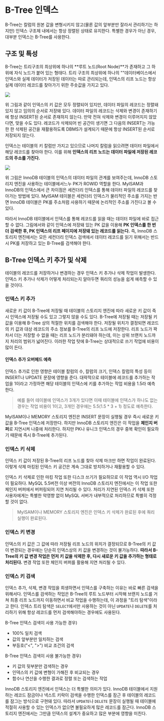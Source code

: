 # B-Tree 인덱스
B-Tree는 칼럼의 원본 값을 변형시키지 않고(물론 값의 앞부분만 잘라서 관리하기는 하지만) 인덱스 구조체 내에서는 항상 정렬된 상태로 유지한다. 특별한 경우가 아닌 경우, 대부분 인덱스는 B-Tree를 사용한다.

## 구조 및 특성
B-Tree는 트리구조의 최상위에 하나의 **루트 노드(Root Node)**가 존재하고 그 하위에 자식 노드가 붙어 있는 형태다. 트리 구조의 최상위에 하나의 ""데이터베이스에서 인덱스와 실제 데이터가 저장된 데이터는 따로 관리되는데, 인덱스의 리프 노드는 항상 실제 데이터 레코드를 찾아가기 위한 주솟값을 가지고 있다.

![](https://velog.velcdn.com/images/chocochip/post/70ba7753-db21-4efe-9205-f2fdf6e833e7/image.jpeg)


위 그림과 같이 인덱스의 키 값은 모두 정렬되어 있지만, 데이터 파일의 레코드는 정렬돼 있지 않고 임의의 순서로 저장돼 있다. 데이터 파일의 레코드는 삭제와 변경이 존재하기에 항상 INSERT된 순서로 존재하지 않는다. 만약 전혀 삭제와 변경이 이루어지지 않았다면, 맞을 수도 있다. 레코드가 삭제되어 빈 공간이 생기면 그 다음의 INSERT는 가능한 한 삭제된 공간을 재활용하도록 DBMS가 설계되기 때문에 항상 INSERT된 순서로 저장되지 않는다.

인덱스는 테이블의 키 칼럼만 가지고 있으므로 나머지 칼럼을 읽으려면 데이터 파일에서 해당 레코드를 찾아야 한다. 이를 위해 **인덱스의 리프 노드는 데이터 파일에 저장된 레코드의 주소를 가진다.**

![](https://velog.velcdn.com/images/chocochip/post/031966b8-f87d-4d32-ad88-0c29dbbd620b/image.jpeg)

위 그림은 InnoDB 테이블의 인덱스의 데이터 파일의 관계를 보여주는데, InnoDB 스토리지 엔진을 사용하는 테이블에서느누 PK가 ROWID 역할을 한다. MyISAM과 InnoDB의 인덱스에서 큰 차이점은 세컨더리 인덱스를 통해 데이터 파일의 레코드를 찾아가는 방법에 있다. MyISAM 테이블은 세컨더리 인덱스가 물리적인 주소를 가지는 반면 InnoDB 테이블은 PK를 주소처럼 사용하기 때문에 논리적인 주소를 가진다고 볼 수 있다.

따라서 InnoDB 테이블에서 인덱스를 통해 레코드를 읽을 때는 데이터 파일에 바로 접근할 수 없다. 그림에서와 같이 인덱스에 저장돼 있는 PK 값을 이용해 **PK 인덱스를 한 번 더 검색한 후, PK 인덱스의 리프 페이지에 저장돼 있는 레코드를 읽는다.** 즉, InnoDB 스토리지 엔진에서는 모든 세컨더리 인덱스 검색에서 데이터 레코드를 읽기 위해서는 반드시 PK를 저장하고 있는 B-Tree를 검색해야 한다.

## B-Tree 인덱스 키 추가 및 삭제
테이블의 레코드를 저장하거나 변경하는 경우 인덱스 키 추가나 삭제 작업이 발생한다. 인덱스 키 추가나 삭제가 어떻게 처리되는지 알아두면 쿼리의 성능을 쉽게 예측할 수 있을 것이다.

### 인덱스 키 추가
새로운 키 값이 B-Tree에 저장될 때 테이블의 스토리지 엔진에 따라 새로운 키 값이 즉시 인덱스에 저장될 수도 있고 그렇지 않을 수도 있다. B-Tree에 저장될 때는 저장될 키 값을 이용해 B-Tree 상의 적절한 위치를 검색해야 한다. 저장될 위치가 결정되면 레코드의 키 값과 대상 레코드의 주소 정보를 B-Tree의 리프 노드에 저장한다. 리프 노드가 꽉 차서 더는 저장할 수 없을 때는 리프 노드가 분리돼야 하는데, 이는 상위 브랜치 노드까지 처리의 범위가 넓어진다. 이러한 작업 탓에 B-Tree는 상대적으로 쓰기 작업에 비용이 많이 든다.

#### 인덱스 추가 오버헤드 예측
인덱스 추가로 인한 영향은 테이블 칼럼의 수, 칼럼의 크기, 인덱스 칼럼의 특성 등이 INSERT나 UPDATE 문장에 영향을 준다. 대략적으로 테이블에 레코드를 추가하는 작업을 1이라고 가정하면 해당 테이블의 인덱스에 키를 추가하는 작업 비용을 1.5라 예측한다.

> 예를 들어 테이블에 인덱스가 3개가 있다면 이때 테이블에 인덱스가 하나도 없는 경우는 작업 비용이 1이고, 3개인 경우에는 5.5(1.5 * 3 + 1) 정도로 예측한다.

MyISAM이나 MEMORY 스토리지 엔진은 INSERT 문장이 실행될 경우 즉시 새로운 키 값을 B-Tree 인덱스에 저장한다. 하지만 InnoDB 스토리지 엔진은 이 작업을 **체인지 버퍼**로 지연시켜 나중에 처리한다. 하지만 PK나 유니크 인덱스의 경우 중복 확인이 필요하기 때문에 즉시 B-Tree에 추가된다.

### 인덱스 키 삭제
인덱스 키 값이 저장된 B-Tree의 리프 노드를 찾아 삭제 마크만 하면 작업이 완료된다. 이렇게 삭제 마킹된 인덱스 키 공간은 계속 그대로 방치하거나 재활용할 수 있다. 

인덱스 키 삭제로 인한 마킹 작업 또한 디스크 쓰기가 필요하므로 이 작업 역시 I/O 작업이 필요하다. MySQL 5.5버전 이상 버전의 InnoDB 스토리지 엔진에서는 이 작업 또한 체인지 버퍼에서 버퍼링되어 지연 처리될 수 있다. 처리가 지연된 인덱스 키 삭제 또한 사용자에게는 특별한 악영향 없이 MySQL 서버가 내부적으로 처리하므로 특별히 걱정할 것이 없다.

> MyISAM이나 MEMORY 스토리지 엔진은 인덱스 키 삭제가 완료된 후에 쿼리 실행이 완료된다.

### 인덱스 키 변경
인덱스의 키 값은 그 값에 따라 저장될 리프 노드의 위치가 결정되므로 B-Tree의 키 값이 변경되는 경우에는 단순히 인덱스상의 키 값을 변경하는 것이 불가능하다. **따라서 B-Tree의 키 값 변경 작업은 먼저 키 값을 삭제한 후, 다시 새로운 키 값을 추가하는 형태로 처리된다.** 변경 작업 또한 체인지 버퍼를 활용해 지연 처리될 수 있다.

### 인덱스 키 검색
인덱스 추가, 삭제, 변경 작업을 희생하면서 인덱스를 구축하는 이유는 바로 빠른 검색을 위해서다. 인덱스를 검색하는 작업은 B-Tree의 루트 노드부터 시작해 브랜치 노드를 거쳐 최종 리프 노드까지 이동하면서 비교 작업을 수행하는데, 이 과정을 "트리 탐색"이라고 한다. 인덱스 트리 탐색은 `SELECT`에서만 사용하는 것이 아닌 `UPDATE`나 `DELETE`를 처리하기 위해 항상 레코드를 먼저 검색해야하는 경우에도 사용된다.

B-Tree 인덱스 검색이 사용 가능한 경우)
- 100% 일치 검색
- 값의 앞부분만 일치하는 검색
- 부등호("<", ">") 비교 조건의 검색

B-Tree 인덱스 검색이 사용 불가능한 경우)
- 키 값의 뒷부분만 검색하는 경우
- 인덱스의 키 값에 변형이 가해진 후 비교되는 경우
- 함수나 연산을 수행한 결과로 정렬 또는 검색하는 작업


InnoDB 스토리지 엔진에서 인덱스는 더 특별한 의미가 있다. InnoDB 테이블에서 지원하는 레코드 잠금이나 넥스트 키락이 검색을 수행한 인덱스를 잠근 후 테이블의 레코드를 잠그는 방식으로 구현돼 있다. 따라서 `UPDATE`나 `DELETE` 문장이 실행될 때 테이블에 적절히 사용할 수 있는 인덱스가 없으면 불필요하게 많은 레코드를 잠근다. InnoDB 스토리지 엔진에서는 그만큼 인덱스의 설계가 중요하고 많은 부분에 영향을 미친다.

